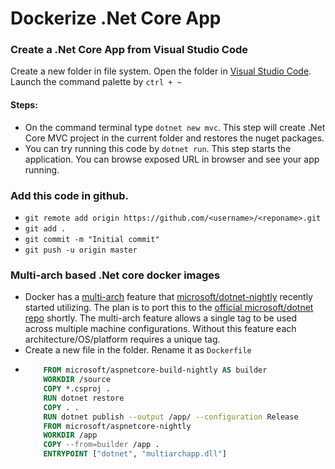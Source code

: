 # Dockerize .Net Core App

### Create a .Net Core App from Visual Studio Code

Create a new folder in file system. Open the folder in [Visual Studio Code](https://code.visualstudio.com/). Launch the command palette by ` ctrl + ~ `

#### Steps:
* On the command terminal type ``` dotnet new mvc ```. This step will create .Net Core MVC project in the current folder and restores the nuget packages.
* You can try running this code by ``` dotnet run ```. This step starts the application. You can browse exposed URL in browser and see your app running.
### Add this code in github. 
* ``` git remote add origin https://github.com/<username>/<reponame>.git ```
* ``` git add . ```
* ``` git commit -m "Initial commit" ```
* ``` git push -u origin master ```

### Multi-arch based .Net core docker images
* Docker has a [multi-arch](https://github.com/moby/moby/issues/15866) feature that [microsoft/dotnet-nightly](https://hub.docker.com/r/microsoft/dotnet-nightly/) recently started utilizing. The plan is to port this to the [official microsoft/dotnet repo](https://hub.docker.com/r/microsoft/dotnet/) shortly. The multi-arch feature allows a single tag to be used across multiple machine configurations. Without this feature each architecture/OS/platform requires a unique tag. 
* Create a new file in the folder. Rename it as ``` Dockerfile ```
* ``` dockerfile
      FROM microsoft/aspnetcore-build-nightly AS builder
      WORKDIR /source
      COPY *.csproj .
      RUN dotnet restore
      COPY . .
      RUN dotnet publish --output /app/ --configuration Release
      FROM microsoft/aspnetcore-nightly
      WORKDIR /app
      COPY --from=builder /app .
      ENTRYPOINT ["dotnet", "multiarchapp.dll"]
  ```


